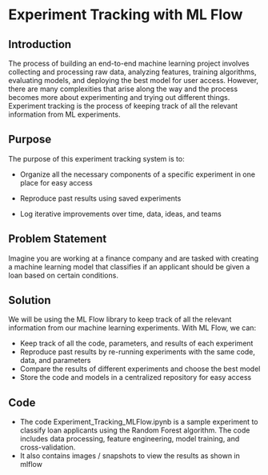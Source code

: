 # Experiment Tracking with ML Flow

## Introduction

The process of building an end-to-end machine learning project involves collecting and processing raw data, analyzing features, training algorithms, evaluating models, and deploying the best model for user access. However, there are many complexities that arise along the way and the process becomes more about experimenting and trying out different things. Experiment tracking is the process of keeping track of all the relevant information from ML experiments.

## Purpose

The purpose of this experiment tracking system is to:
- Organize all the necessary components of a specific experiment in one place for easy access
- Reproduce past results using saved experiments

- Log iterative improvements over time, data, ideas, and teams


## Problem Statement
Imagine you are working at a finance company and are tasked with creating a machine learning model that classifies if an applicant should be given a loan based on certain conditions.

## Solution
We will be using the ML Flow library to keep track of all the relevant information from our machine learning experiments. With ML Flow, we can:

- Keep track of all the code, parameters, and results of each experiment
- Reproduce past results by re-running experiments with the same code, data, and parameters
- Compare the results of different experiments and choose the best model
- Store the code and models in a centralized repository for easy access

## Code
- The code Experiment_Tracking_MLFlow.ipynb is a sample experiment to classify loan applicants using the Random Forest algorithm. The code includes data processing, feature engineering, model training, and cross-validation.
 - It also contains images / snapshots to view the results as shown in mlflow
